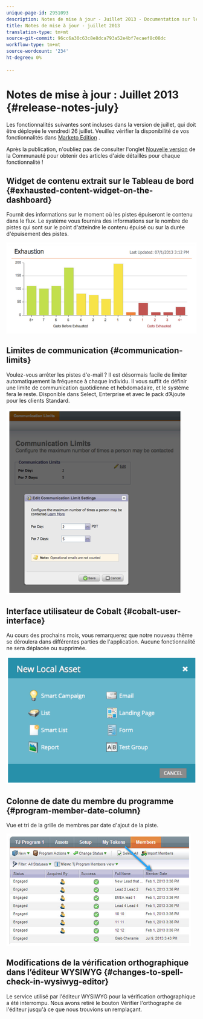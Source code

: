 ```yaml
---
unique-page-id: 2951093
description: Notes de mise à jour - Juillet 2013 - Documentation sur le marketing - Documentation du produit
title: Notes de mise à jour - juillet 2013
translation-type: tm+mt
source-git-commit: 96cc6a30c63c8e8dca793a52e4bf7ecaef8c08dc
workflow-type: tm+mt
source-wordcount: '234'
ht-degree: 0%

---
```



# Notes de mise à jour : Juillet 2013 {#release-notes-july}

Les fonctionnalités suivantes sont incluses dans la version de juillet, qui doit être déployée le vendredi 26 juillet.  Veuillez vérifier la disponibilité de vos fonctionnalités dans [Marketo Edition](http://docs.marketo.com/display/docs/assets/pricing.php) .

Après la publication, n&#39;oubliez pas de consulter l&#39;onglet [Nouvelle version](release-notes-december-2013.md) de la Communauté pour obtenir des articles d&#39;aide détaillés pour chaque fonctionnalité !

## Widget de contenu extrait sur le Tableau de bord {#exhausted-content-widget-on-the-dashboard}

Fournit des informations sur le moment où les pistes épuiseront le contenu dans le flux. Le système vous fournira des informations sur le nombre de pistes qui sont sur le point d&#39;atteindre le contenu épuisé ou sur la durée d&#39;épuisement des pistes.

![](assets/image2014-9-22-16-3a30-3a50.png)

## Limites de communication {#communication-limits}

Voulez-vous arrêter les pistes d&#39;e-mail ? Il est désormais facile de limiter automatiquement la fréquence à chaque individu. Il vous suffit de définir une limite de communication quotidienne et hebdomadaire, et le système fera le reste. Disponible dans Select, Enterprise et avec le pack d’Ajoute pour les clients Standard.

![](assets/image2014-9-22-16-3a31-3a13.png)

## Interface utilisateur de Cobalt {#cobalt-user-interface}

Au cours des prochains mois, vous remarquerez que notre nouveau thème se déroulera dans différentes parties de l&#39;application. Aucune fonctionnalité ne sera déplacée ou supprimée.

![](assets/image2014-9-22-16-3a31-3a42.png)

## Colonne de date du membre du programme {#program-member-date-column}

Vue et tri de la grille de membres par date d&#39;ajout de la piste.

![](assets/image2014-9-22-16-3a32-3a1.png)

## Modifications de la vérification orthographique dans l’éditeur WYSIWYG {#changes-to-spell-check-in-wysiwyg-editor}

Le service utilisé par l&#39;éditeur WYSIWYG pour la vérification orthographique a été interrompu. Nous avons retiré le bouton Vérifier l&#39;orthographe de l&#39;éditeur jusqu&#39;à ce que nous trouvions un remplaçant.

